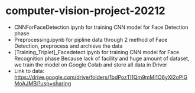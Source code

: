 # computer-vision-project-20212
- CNNForFaceDetection.ipynb for training CNN model for Face Detection phase
- Preprocessing.ipynb for pipline data through 2 method of Face Detection, preprocess and archieve the data
- [Training_Triplet]_Facedetect.ipynb for training CNN model for Face Recognition phase
Because lack of facility and huge amount of dataset, we train the model on Google Colab and store all data in Driver
- Link to data: https://drive.google.com/drive/folders/1bdPozTl1Qm9mMi1O6yXI2oPlGMoAJMBl?usp=sharing
